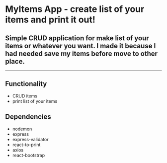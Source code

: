 # **MyItems App** - create list of your items and print it out!

## Simple CRUD application for make list of your items or whatever you want. I made it because I had needed save my items before move to other place.

---

## Functionality

- CRUD items
- print list of your items

## Dependencies

- nodemon
- express
- express-validator
- react-to-print
- axios
- react-bootstrap
